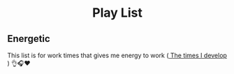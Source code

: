 <div>
  
  <div align="center">
<h1>Play List</h1>
  </div>
  
  <h2>
    Energetic
  </h2>
  
 This list is for work times that gives me energy to work ([ The times I develop ](https://drive.google.com/drive/folders/1EjMSwEU1VKI3O9r7X4_YIZg7TwlvJrR9?usp=drive_link)) 👌🎧❤
 
</div>
